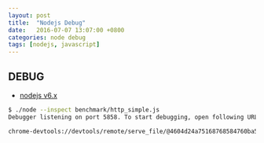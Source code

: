 ```yaml
---
layout: post
title:  "Nodejs Debug"
date:   2016-07-07 13:07:00 +0800
categories: node debug
tags: [nodejs, javascript]
---
```


## DEBUG
* [nodejs v6.x](https://github.com/nodejs/node/pull/6792)

```bash
$ ./node --inspect benchmark/http_simple.js
Debugger listening on port 5858. To start debugging, open following URL in Chrome:

chrome-devtools://devtools/remote/serve_file/@4604d24a75168768584760ba56d175507941852f/inspector.html?experiments=true&v8only=true&ws=localhost:5858/node
```
